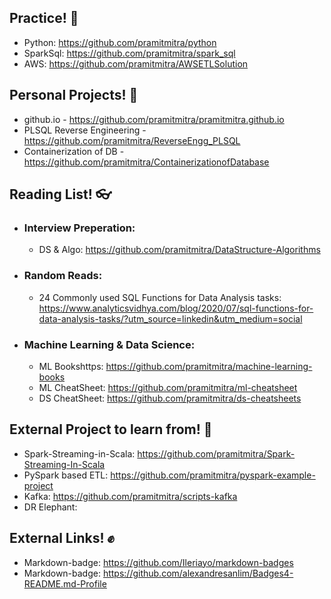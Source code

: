 ## Practice! 👋

- Python: https://github.com/pramitmitra/python
- SparkSql: https://github.com/pramitmitra/spark_sql
- AWS: https://github.com/pramitmitra/AWSETLSolution

## Personal Projects! 👊
- github.io - https://github.com/pramitmitra/pramitmitra.github.io
- PLSQL Reverse Engineering - https://github.com/pramitmitra/ReverseEngg_PLSQL
- Containerization of DB - https://github.com/pramitmitra/ContainerizationofDatabase

## Reading List! 👓
  * ### Interview Preperation:
    - DS & Algo: https://github.com/pramitmitra/DataStructure-Algorithms

  * ### Random Reads:
    - 24 Commonly used SQL Functions for Data Analysis tasks: https://www.analyticsvidhya.com/blog/2020/07/sql-functions-for-data-analysis-tasks/?utm_source=linkedin&utm_medium=social

    
  * ### Machine Learning & Data Science:
    - ML Bookshttps: https://github.com/pramitmitra/machine-learning-books
    - ML CheatSheet: https://github.com/pramitmitra/ml-cheatsheet
    - DS CheatSheet: https://github.com/pramitmitra/ds-cheatsheets


## External Project to learn from! 🙏
- Spark-Streaming-in-Scala: https://github.com/pramitmitra/Spark-Streaming-In-Scala
- PySpark based ETL: https://github.com/pramitmitra/pyspark-example-project
- Kafka: https://github.com/pramitmitra/scripts-kafka
- DR Elephant: 

## External Links! ✊
- Markdown-badge: https://github.com/Ileriayo/markdown-badges
- Markdown-badge: https://github.com/alexandresanlim/Badges4-README.md-Profile


